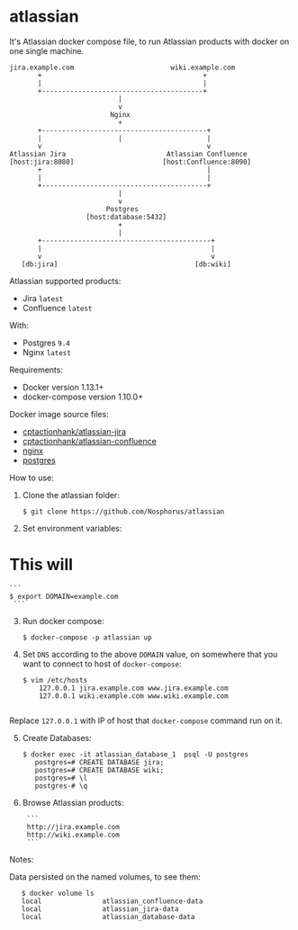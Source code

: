 # atlassian
It's Atlassian docker compose file, to run Atlassian products with docker on one single machine.

```
jira.example.com                        wiki.example.com
       +                                        +
       |                                        |
       +----------------------------------------+
                           |
                           v
                         Nginx
                           +
       +-----------------------------------------+
       |                   |                     |
       v                                         v
Atlassian Jira                         Atlassian Confluence
[host:jira:8080]                      [host:Confluence:8090]
       +                                         |
       |                                         |
       +-----------------------------------------+
                           |
                           v
                        Postgres
                   [host:database:5432]
                           +
                           |
       +------------------------------------------+
       |                                          |
       v                                          v
   [db:jira]                                  [db:wiki]
```


Atlassian supported products:

- Jira `latest`
- Confluence `latest`


With:
- Postgres `9.4`
- Nginx `latest`

Requirements:

- Docker version 1.13.1+
- docker-compose version 1.10.0+

Docker image source files:

- [cptactionhank/atlassian-jira](https://hub.docker.com/r/cptactionhank/atlassian-jira/)
- [cptactionhank/atlassian-confluence](https://hub.docker.com/r/cptactionhank/atlassian-confluence/)
- [nginx](https://hub.docker.com/_/nginx/)
- [postgres](https://hub.docker.com/_/postgres/)

How to use:

1. Clone the atlassian folder:


    ```
    $ git clone https://github.com/Nosphorus/atlassian
    ```

2. Set environment variables:
# This will

    ```
    $ export DOMAIN=example.com
     ```

3. Run docker compose:


    ```
    $ docker-compose -p atlassian up
    ```

4. Set `DNS` according to the above `DOMAIN` value, on somewhere that you want to connect to host of `docker-compose`:


    ```
    $ vim /etc/hosts
        127.0.0.1 jira.example.com www.jira.example.com
        127.0.0.1 wiki.example.com www.wiki.example.com
        
    ```
Replace `127.0.0.1` with IP of host that `docker-compose` command run on it.

5. Create Databases:


    ```
    $ docker exec -it atlassian_database_1  psql -U postgres
       postgres=# CREATE DATABASE jira;
       postgres=# CREATE DATABASE wiki;
       postgres=# \l
       postgres-# \q
    ```

6. Browse Atlassian products:


        ```
        http://jira.example.com
        http://wiki.example.com
        ```

Notes:

Data persisted on the  named volumes, to see them:


       $ docker volume ls
       local               atlassian_confluence-data
       local               atlassian_jira-data
       local               atlassian_database-data

